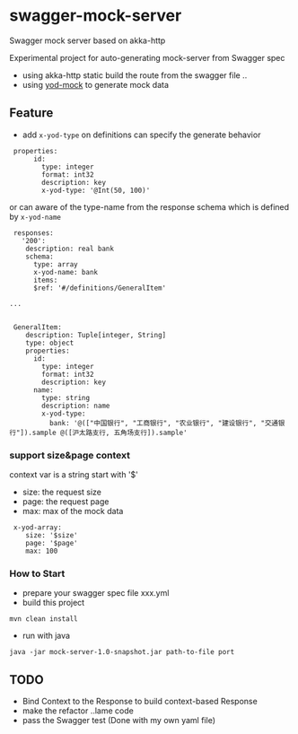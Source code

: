 # swagger-mock-server
Swagger mock server based on akka-http 

Experimental project for auto-generating mock-server from Swagger spec 

* using akka-http static build the route from the swagger file .. 
* using [yod-mock](https://github.com/qiu8310/yod-mock) to generate mock data

## Feature 

* add `x-yod-type` on definitions can specify the generate behavior

```
 properties:
      id:
        type: integer
        format: int32
        description: key
        x-yod-type: '@Int(50, 100)'

```

or can aware of the type-name from the response schema which is defined by `x-yod-name`

```
 responses:
   '200':
    description: real bank
    schema:
      type: array
      x-yod-name: bank
      items:
      $ref: '#/definitions/GeneralItem'
      
...


 GeneralItem:
    description: Tuple[integer, String]
    type: object
    properties:
      id:
        type: integer
        format: int32
        description: key
      name:
        type: string
        description: name
        x-yod-type:
          bank: '@(["中国银行", "工商银行", "农业银行", "建设银行", "交通银行"]).sample @([沪太路支行, 五角场支行]).sample'
```


### support size&page context

context var  is a string start with '$'

* size: the request size 
* page: the request page
* max: max of the mock data

```
 x-yod-array:
    size: '$size'
    page: '$page'
    max: 100
```

### How to Start

* prepare your swagger spec file xxx.yml
* build this project

```
mvn clean install
```
* run with java
 
```
java -jar mock-server-1.0-snapshot.jar path-to-file port
```


## TODO

* Bind Context to the Response to build context-based Response
* make the refactor ..lame code
* pass the Swagger test (Done with my own yaml file)

 
